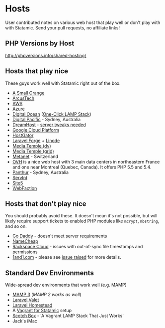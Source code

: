 # Hosts

User contributed notes on various web host that play well or don't play with with Statamic. Send your pull requests, no affiliate links!

## PHP Versions by Host
<http://phpversions.info/shared-hosting/>

## Hosts that play nice

These guys work well with Statamic right out of the box.

- [A Small Orange](http://asmallorange.com)
- [ArcusTech](http://arcustech.com)
- [AWS](https://aws.amazon.com/)
- [Azure](https://azure.microsoft.com/)
- [Digital Ocean](https://www.digitalocean.com/) ([One-Click LAMP Stack](https://www.digitalocean.com/features/one-click-apps/))
- [Digital Pacific](http://www.digitalpacific.com.au/hosting/) - Sydney, Australia
- [DreamHost](https://www.dreamhost.com/) - [server tweaks needed](https://github.com/statamic/hosts/wiki/Dreamhost-tweaks)
- [Google Cloud Platform](https://cloud.google.com/)
- [HostGator](http://www.hostgator.com/)
- [Laravel Forge](https://forge.laravel.com/) + [Linode](http://linode.com)
- [Media Temple (dv)](http://mediatemple.net)
- [Media Temple (grid)](http://mediatemple.net)
- [Metanet](http://www.metanet.ch) - Switzerland
- [OVH](https://www.ovh.com/fr/index.xml) is a nice web host with 3 main data centers in northeastern France and one near Montreal (Quebec, Canada). It offers PHP 5.5 and 5.4.
- [Panthur](http://www.panthur.com.au/) - Sydney, Australia
- [ServInt](https://www.servint.net/)
- [Site5](http://www.site5.com/)
- [WebFaction](https://www.webfaction.com/)

## Hosts that don't play nice

You should probably avoid these. It doesn't mean it's not possible, but will likely require support tickets to enabled PHP modules like `mcrypt`, `mbstring`, and so on.

- [Go Daddy](http://godaddy.com) - doesn't meet server requirements
- [NameCheap](http://namecheap.com)
- [Rackspace Cloud](http://www.rackspace.com/cloud/) - issues with out-of-sync file timestamps and permissions
- [1and1.com](http://1and1.com) - please see [issue raised](https://github.com/statamic/hosts/issues/12) for more details.

## Standard Dev Environments

Wide-spread dev environments that work well (e.g. MAMP)

- [MAMP 3](http://www.mamp.info/en/) (*MAMP 2 works as well*)
- [Laravel Valet](https://laravel.com/docs/master/valet)
- [Laravel Homestead](https://laravel.com/docs/master/homestead)
- A [Vagrant for Statamic](https://github.com/bradleyflood/vagrant-statamic) setup
- [Scotch Box](https://github.com/scotch-io/scotch-box) - 'A Vagrant LAMP Stack That Just Works'
- Jack's iMac
